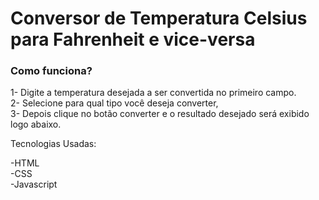# Conversor de Temperatura Celsius para Fahrenheit e vice-versa

### Como funciona? 

1- Digite a temperatura desejada a ser convertida no primeiro campo.  
2- Selecione para qual tipo você deseja converter,  
3- Depois clique no botão converter e o resultado desejado será exibido logo abaixo.

Tecnologias Usadas:

-HTML  
-CSS  
-Javascript  
